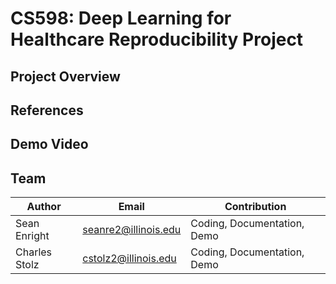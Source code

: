 # CS598: Deep Learning for Healthcare Reproducibility Project

## Project Overview


## References


## Demo Video


## Team

| Author           | Email                   | Contribution
|------------------|-------------------------|------------
| Sean Enright | seanre2@illinois.edu  | Coding, Documentation, Demo
| Charles Stolz    | cstolz2@illinois.edu    | Coding, Documentation, Demo
